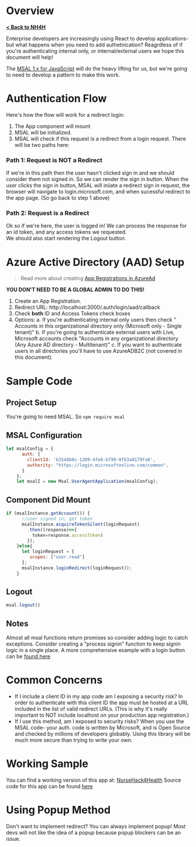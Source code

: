 # Overview

[**< Back to NH4H**](README.md)

Enterprise developers are increasingly using React to develop applications- but what happens when you need to add authetnication?  Reagrdless of if you're authenticating internal only, or internal/external users we hope this document will help!

The [MSAL 1.x for JavaScript](https://github.com/AzureAD/microsoft-authentication-library-for-js/blob/dev/lib/msal-browser/README.md#:~:text=The%20MSAL%20library%20for%20JavaScript%20enables%20client-side%20JavaScript,Microsoft%20accounts%2C%20etc.%20through%20Azure%20AD%20B2C%20service.) will do the heavy lifting for us, but we're going to need to develop a  pattern to make this work.

# Authentication Flow 
Here's how the flow will work for a redirect login:
1. The App component will mount
2. MSAL will be initialized.
3. MSAL will check if this request is a redirect from a login request.
There will be two paths here:
### Path 1: Request is NOT a Redirect
If we're in this path then the user hasn't clicked sign in and we should consider them not signed in.  So we can render the sign in button.
When the user clicks the sign in button, MSAL will iniiate a redirect sign in request, the browser will navigate to login.microsoft.com, and when sucessful redirect to the app page. (So go back to step 1 above)

### Path 2: Request is a Redirect
Ok so if we're here, the user is logged in!
We can process the response for an id token, and any access tokens we requested.  
We should also start rendering the Logout button.

# Azure Active Directory (AAD) Setup
> Read more about creating [App Registrations in AzureAd](https://docs.microsoft.com/en-us/azure/active-directory/develop/quickstart-register-app#:~:text=Follow%20these%20steps%20to%20create%20the%20app%20registration%3A,Name%20for%20your%20application.%20...%20More%20items...%20)

**YOU DON'T NEED TO BE A GLOBAL ADMIN TO DO THIS!**
1. Create an App Registration.  
2. Redirect URL: http://localhost:3000/.auth/login/aad/callback
3. Check **both** ID and Access Tokens check boxes
4. Options:
   a. If you're authenticating internal only users then check " Accounts in this organizational directory only (Microsoft only - Single tenant)"
   b. If you're going to authenticate external users with Live, Microsoft accounts check "Accounts in any organizational directory (Any Azure AD directory - Multitenant)"
   c. If you want to authenticate users in all directories you'll have to use AzureADB2C (not covered in this document).   

# Sample Code
## Project Setup
You're going to need MSAL. So ```npm require msal```

## MSAL Configuration
```JavaScript
let msalConfig = {
      auth: {
        clientId: 'b3544b0c-1209-4fe8-b799-8f63a0179fa0',        
        authority: "https://login.microsoftonline.com/common",
      }
    };
    let msalI = new Msal.UserAgentApplication(msalConfig);
```

## Component Did Mount
```JavaScript
if (msalInstance.getAccount()) {   
      //user signed in; get token
      msalInstance.acquireTokenSilent(loginRequest)
        .then((response)=>{
          token=response.accessToken)
        });
    }else{
      let loginRequest = {
         scopes: ["user.read"] 
      };    
      msalInstance.loginRedirect(loginRequest));     
    }

```

## Logout
```JavaScript
msal.logout()
```

## Notes
Almost all msal functions return promises so consider adding logic to catch exceptions.
Consider creating a "process signin" function to keep signin logic in a single place.
A more comprehensive example with a login button can be [found here](https://github.com/microsoft/NH4H-UserReg/blob/main/src/App.js)

# Common Concerns
* If I include a client ID in my app code am I exposing a security risk?
In order to authenticate with this client ID the app must be hosted at a URL included in the list of valid redirect URLs.  (This is why it's really important to NOT include localhost on your production app registration.)
* If I use this method, am I exposed to security risks?
When you use the MSAL code- your auth. code is written by Microsoft, and is Open Source and checked by millions of developers globably.  Using this library will be much more secure than trying to write your own.

# Working Sample
You can find a working version of this app at: [NurseHack4Health](https://nursehack4health.org/registration)
Source code for this app can be found [here](https://github.com/microsoft/NH4H-UserReg)

# Using Popup Method
Don't want to implement redirect?  You can always implement popup!  Most devs will not like the idea of a popup because popup blockers can be an issue.

